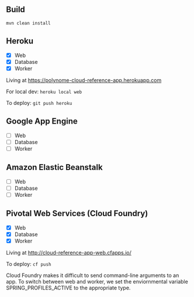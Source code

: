 ## Build

`mvn clean install`

## Heroku

- [X] Web
- [X] Database
- [X] Worker

Living at https://polynome-cloud-reference-app.herokuapp.com

For local dev:
`heroku local web`

To deploy:
`git push heroku`


## Google App Engine

- [ ] Web
- [ ] Database
- [ ] Worker

## Amazon Elastic Beanstalk

- [ ] Web
- [ ] Database
- [ ] Worker

## Pivotal Web Services (Cloud Foundry)

- [X] Web
- [X] Database
- [X] Worker

Living at http://cloud-reference-app-web.cfapps.io/

To deploy:
`cf push`

Cloud Foundry makes it difficult to send command-line arguments to an
app. To switch between web and worker, we set the enviornmental
variable SPRING_PROFILES_ACTIVE to the appropriate type.